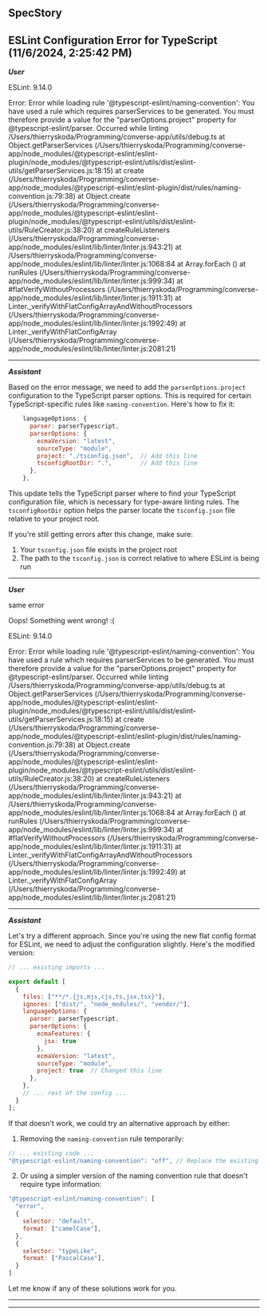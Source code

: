 ## SpecStory

## ESLint Configuration Error for TypeScript (11/6/2024, 2:25:42 PM)

_**User**_

ESLint: 9.14.0

Error: Error while loading rule '@typescript-eslint/naming-convention': You have used a rule which requires parserServices to be generated. You must therefore provide a value for the "parserOptions.project" property for @typescript-eslint/parser.
Occurred while linting /Users/thierryskoda/Programming/converse-app/utils/debug.ts
    at Object.getParserServices (/Users/thierryskoda/Programming/converse-app/node_modules/@typescript-eslint/eslint-plugin/node_modules/@typescript-eslint/utils/dist/eslint-utils/getParserServices.js:18:15)
    at create (/Users/thierryskoda/Programming/converse-app/node_modules/@typescript-eslint/eslint-plugin/dist/rules/naming-convention.js:79:38)
    at Object.create (/Users/thierryskoda/Programming/converse-app/node_modules/@typescript-eslint/eslint-plugin/node_modules/@typescript-eslint/utils/dist/eslint-utils/RuleCreator.js:38:20)
    at createRuleListeners (/Users/thierryskoda/Programming/converse-app/node_modules/eslint/lib/linter/linter.js:943:21)
    at /Users/thierryskoda/Programming/converse-app/node_modules/eslint/lib/linter/linter.js:1068:84
    at Array.forEach (<anonymous>)
    at runRules (/Users/thierryskoda/Programming/converse-app/node_modules/eslint/lib/linter/linter.js:999:34)
    at #flatVerifyWithoutProcessors (/Users/thierryskoda/Programming/converse-app/node_modules/eslint/lib/linter/linter.js:1911:31)
    at Linter._verifyWithFlatConfigArrayAndWithoutProcessors (/Users/thierryskoda/Programming/converse-app/node_modules/eslint/lib/linter/linter.js:1992:49)
    at Linter._verifyWithFlatConfigArray (/Users/thierryskoda/Programming/converse-app/node_modules/eslint/lib/linter/linter.js:2081:21)

---

_**Assistant**_

Based on the error message, we need to add the `parserOptions.project` configuration to the TypeScript parser options. This is required for certain TypeScript-specific rules like `naming-convention`. Here's how to fix it:

```eslint.config.mjs
    languageOptions: {
      parser: parserTypescript,
      parserOptions: {
        ecmaVersion: "latest",
        sourceType: "module",
        project: "./tsconfig.json",  // Add this line
        tsconfigRootDir: ".",        // Add this line
      },
    },
```

This update tells the TypeScript parser where to find your TypeScript configuration file, which is necessary for type-aware linting rules. The `tsconfigRootDir` option helps the parser locate the `tsconfig.json` file relative to your project root.

If you're still getting errors after this change, make sure:
1. Your `tsconfig.json` file exists in the project root
2. The path to the `tsconfig.json` is correct relative to where ESLint is being run

---

_**User**_

same error

Oops! Something went wrong! :(

ESLint: 9.14.0

Error: Error while loading rule '@typescript-eslint/naming-convention': You have used a rule which requires parserServices to be generated. You must therefore provide a value for the "parserOptions.project" property for @typescript-eslint/parser.
Occurred while linting /Users/thierryskoda/Programming/converse-app/utils/debug.ts
    at Object.getParserServices (/Users/thierryskoda/Programming/converse-app/node_modules/@typescript-eslint/eslint-plugin/node_modules/@typescript-eslint/utils/dist/eslint-utils/getParserServices.js:18:15)
    at create (/Users/thierryskoda/Programming/converse-app/node_modules/@typescript-eslint/eslint-plugin/dist/rules/naming-convention.js:79:38)
    at Object.create (/Users/thierryskoda/Programming/converse-app/node_modules/@typescript-eslint/eslint-plugin/node_modules/@typescript-eslint/utils/dist/eslint-utils/RuleCreator.js:38:20)
    at createRuleListeners (/Users/thierryskoda/Programming/converse-app/node_modules/eslint/lib/linter/linter.js:943:21)
    at /Users/thierryskoda/Programming/converse-app/node_modules/eslint/lib/linter/linter.js:1068:84
    at Array.forEach (<anonymous>)
    at runRules (/Users/thierryskoda/Programming/converse-app/node_modules/eslint/lib/linter/linter.js:999:34)
    at #flatVerifyWithoutProcessors (/Users/thierryskoda/Programming/converse-app/node_modules/eslint/lib/linter/linter.js:1911:31)
    at Linter._verifyWithFlatConfigArrayAndWithoutProcessors (/Users/thierryskoda/Programming/converse-app/node_modules/eslint/lib/linter/linter.js:1992:49)
    at Linter._verifyWithFlatConfigArray (/Users/thierryskoda/Programming/converse-app/node_modules/eslint/lib/linter/linter.js:2081:21)

---

_**Assistant**_

Let's try a different approach. Since you're using the new flat config format for ESLint, we need to adjust the configuration slightly. Here's the modified version:

```eslint.config.mjs
// ... existing imports ...

export default [
  {
    files: ["**/*.{js,mjs,cjs,ts,jsx,tsx}"],
    ignores: ["dist/", "node_modules/", "vendor/"],
    languageOptions: {
      parser: parserTypescript,
      parserOptions: {
        ecmaFeatures: {
          jsx: true
        },
        ecmaVersion: "latest",
        sourceType: "module",
        project: true  // Changed this line
      },
    },
    // ... rest of the config ...
  }
];
```

If that doesn't work, we could try an alternative approach by either:

1. Removing the `naming-convention` rule temporarily:
```eslint.config.mjs
// ... existing code ...
"@typescript-eslint/naming-convention": "off", // Replace the existing rule with this
```

2. Or using a simpler version of the naming convention rule that doesn't require type information:
```eslint.config.mjs
"@typescript-eslint/naming-convention": [
  "error",
  {
    selector: "default",
    format: ["camelCase"],
  },
  {
    selector: "typeLike",
    format: ["PascalCase"],
  }
]
```

Let me know if any of these solutions work for you.

---



---

